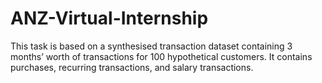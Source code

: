# ANZ-Virtual-Internship
This task is based on a synthesised transaction dataset containing 3 months’ worth of transactions for 100 hypothetical customers. It contains purchases, recurring transactions, and salary transactions.
